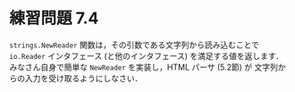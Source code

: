 # 練習問題 7.4

`strings.NewReader` 関数は，その引数である文字列から読み込むことで
`io.Reader` インタフェース (と他のインタフェース) を満足する値を返します．
みなさん自身で簡単な `NewReader` を実装し，HTML パーサ (5.2節) が
文字列からの入力を受け取るようにしなさい．

